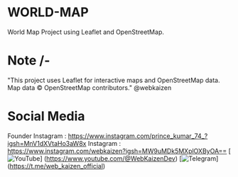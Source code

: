 # WORLD-MAP
World Map Project using Leaflet and OpenStreetMap.

# Note /-
"This project uses Leaflet for interactive maps and OpenStreetMap data.
Map data © OpenStreetMap contributors."  @webkaizen

# Social Media
Founder Instagram : https://www.instagram.com/prince_kumar_74_?igsh=MnV1dXVtaHo3aW8x
Instagram : https://www.instagram.com/webkaizen?igsh=MW9uMDk5MXplOXByOA==
[![YouTube](https://img.shields.io/badge/YouTube-%23FF0000?style=for-the-badge&logo=youtube&logoColor=white)] (https://www.youtube.com/@WebKaizenDev)
[![Telegram](https://img.shields.io/badge/Telegram-%230096D6?style=for-the-badge&logo=telegram&logoColor=white)] (https://t.me/web_kaizen_official)
